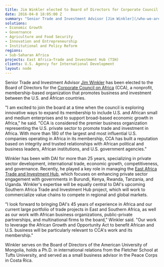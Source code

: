 ```yaml
---
title: Jim Winkler elected to Board of Directors for Corporate Council on Africa
date: 2016-04-8 18:05:00 Z
summary: "Senior Trade and Investment Advisor [Jim Winkler](/who-we-are/our-team/jim-packard-winkler) has been elected to the Board of Directors for the [Corporate Council on Africa](http://www.africacncl.org/) (CCA), a nonprofit, membership-based organization that promotes business and investment between the U.S. and African countries."
solutions:
- Economic Growth
- Governance
- Agriculture and Food Security
- Innovation and Entrepreneurship
- Institutional and Policy Reform
regions:
- Sub-Saharan Africa
projects: East Africa—Trade and Investment Hub (TIH)
clients: U.S. Agency for International Development
layout: node
---
```

Senior Trade and Investment Advisor [Jim Winkler][1] has been elected to the Board of Directors for the [Corporate Council on Africa][2] (CCA), a nonprofit, membership-based organization that promotes business and investment between the U.S. and African countries.

"I am excited to join the board at a time when the council is exploring innovative ways to expand its membership to include U.S. and African small and medium enterprises and to support broad-based economic growth in Africa," he said. "CCA is considered the premier business organization representing the U.S. private sector to promote trade and investment in Africa. With more than 180 of the largest and most influential U.S. companies operating in Africa in its membership, CCA has built a reputation based on integrity and trusted relationships with African political and business leaders, African institutions, and U.S. government agencies."

Winkler has been with DAI for more than 25 years, specializing in private sector development, international trade, economic growth, competitiveness, and governance. Recently, he played a key role in managing the [East Africa Trade and Investment Hub][3], which focuses on enhancing private sector engagement with governments in Burundi, Kenya, Rwanda, Tanzania, and Uganda. Winkler's expertise will be equally central to DAI's upcoming Southern Africa Trade and Investment Hub project, which will work to commercialize value chains to compete in regional and global markets.

"I look forward to bringing DAI's 45 years of experience in Africa and our current large portfolio of trade projects in East and Southern Africa, as well as our work with African business organizations, public-private partnerships, and multinational firms to the board," Winkler said. "Our work to leverage the African Growth and Opportunity Act to benefit African and U.S. business will be particularly relevant to CCA's work and its membership."

Winkler serves on the Board of Directors of the American University of Mongolia, holds a Ph.D. in international relations from the Fletcher School at Tufts University, and served as a small business advisor in the Peace Corps in Costa Rica.

[1]: /who-we-are/our-team/jim-packard-winkler
[2]: http://www.africacncl.org/
[3]: /our-work/projects/east-africa-trade-and-investment-hub-tih
